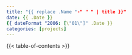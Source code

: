 ```yaml
---
title: "{{ replace .Name "-" " " | title }}"
date: {{ .Date }}
{{ dateFormat "2006: [\"01\"]" .Date }}
categories: [projects]
---
```


<!--more-->
{{< table-of-contents >}}
